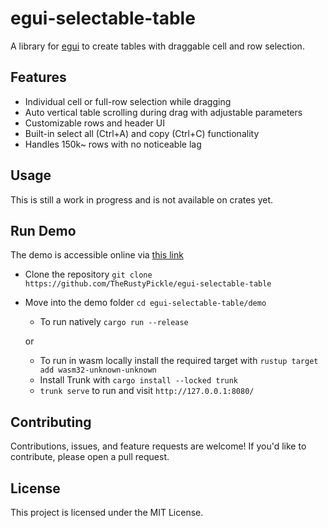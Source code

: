 # egui-selectable-table

A library for [egui](https://github.com/emilk/egui) to create tables with draggable cell and row selection.

[](https://github.com/user-attachments/assets/0742d553-d428-43af-b7f9-978c58fc8047)

## Features

- Individual cell or full-row selection while dragging
- Auto vertical table scrolling during drag with adjustable parameters
- Customizable rows and header UI
- Built-in select all (Ctrl+A) and copy (Ctrl+C) functionality
- Handles 150k~ rows with no noticeable lag



## Usage

This is still a work in progress and is not available on crates yet.

## Run Demo

The demo is accessible online via [this link](https://therustypickle.github.io/egui-selectable-table/)

- Clone the repository `git clone https://github.com/TheRustyPickle/egui-selectable-table`
- Move into the demo folder `cd egui-selectable-table/demo`

  - To run natively `cargo run --release`

  or

  - To run in wasm locally install the required target with `rustup target add wasm32-unknown-unknown`
  - Install Trunk with `cargo install --locked trunk`
  - `trunk serve` to run and visit `http://127.0.0.1:8080/`

## Contributing

Contributions, issues, and feature requests are welcome! If you'd like to contribute, please open a pull request.

## License

This project is licensed under the MIT License.
